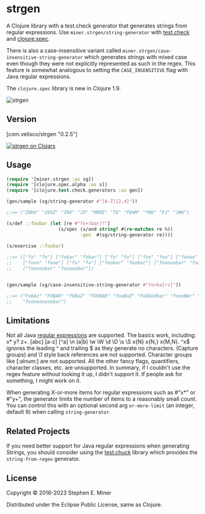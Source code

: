 # strgen

A Clojure library with a test.check generator that generates strings from regular
expressions.  Use `miner.strgen/string-generator` with [test.check][tc] and
[clojure.spec][cs].  

There is also a case-insensitive variant called
`miner.strgen/case-insensitive-string-generator` which generates strings with mixed case
even though they were not explicitly represented as such in the regex.  This feature is
somewhat analogous to setting the `CASE_INSENSITIVE` flag with Java regular expressions.

The `clojure.spec` library is new in Clojure 1.9.

[tc]: https://github.com/clojure/test.check "test.check"
[cs]: http://clojure.org/guides/spec

![strgen](img/sturgeon.png)


## Version

\[com.velisco/strgen "0.2.5"]

[![strgen on Clojars][shield]][st]

[latest]: https://clojars.org/com.velisco/strgen/latest-version.svg "strgen on Clojars"
[shield]: https://img.shields.io/clojars/v/com.velisco/strgen.svg "strgen on Clojars"
[st]: https://clojars.org/com.velisco/strgen "strgen on Clojars"


## Usage

```clojure
(require '[miner.strgen :as sg])
(require '[clojure.spec.alpha :as s])
(require '[clojure.test.check.generators :as gen])

(gen/sample (sg/string-generator #"[A-Z]{2,4}"))

;;=> ("ZOHX" "ZOXZ" "INX" "JO" "MRMZ" "TO" "PEHM" "YNK" "FJ" "JWH")

(s/def ::foobar (let [re #"fo+(bar)?"] 
                   (s/spec (s/and string? #(re-matches re %))
                           :gen  #(sg/string-generator re))))
						   
(s/exercise ::foobar)

;;=> (["fo" "fo"] ["fobar" "fobar"] ["fo" "fo"] ["foo" "foo"] ["foooo" "foooo"] 
;;    ["fooo" "fooo"] ["fo" "fo"] ["foobar" "foobar"] ["fooooobar" "fooooobar"] 
;;    ["fooooobar" "fooooobar"])


(gen/sample (sg/case-insensitive-string-generator #"fo+ba[rz]"))

;;=> ("FobAz" "FOBAR" "fOBaZ" "FOOBAR" "fooBaZ" "FoOOoObar" "foooBAr" "foooObAZ" "fOOOoObAz"
;;    "fooooooooobar")

```
 
## Limitations

Not all Java [regular expressions][re] are supported.  The basics work, including:
x* y? z+. [abc] [a-z] [^a] \n (a|b) \w \W \d \D \s \S x{N} x{N,} x{M,N}.  ^x$ ignores the leading
^ and trailing $ as they generate no characters.  (Capture groups) and \1 style back
references are not supported.  Character groups like [:alnum:] are not supported.  All the
other fancy flags, quantifiers, character classes, etc. are unsupported.  In summary, if I
couldn't use the regex feature without looking it up, I didn't support it.  If people ask
for something, I might work on it.

[re]: http://en.wikipedia.org/wiki/Regular_expression

When generating X-or-more items for regular expressions such as #"x*" or #"y+", the
generator limits the number of items to a reasonably small count.  You can control this with
an optional second arg `or-more-limit` (an integer, default 9) when calling
`string-generator`.


## Related Projects

If you need better support for Java regular expressions when generating Strings, you should
consider using the [test.chuck][chuck] library which provides the `string-from-regex`
generator.

[chuck]: https://github.com/gfredericks/test.chuck "test.chuck"


## License

Copyright © 2016-2023 Stephen E. Miner

Distributed under the Eclipse Public License, same as Clojure.


